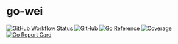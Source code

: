 # go-wei

[![GitHub Workflow Status](https://img.shields.io/github/workflow/status/kostaspt/go-wei/tests)](https://github.com/kostaspt/go-wei/actions/workflows/tests.yml)
[![GitHub](https://img.shields.io/github/license/kostaspt/go-wei)](https://github.com/kostaspt/go-wei/blob/main/LICENCE)
[![Go Reference](https://pkg.go.dev/badge/github.com/kostaspt/go-wei.svg)](https://pkg.go.dev/github.com/kostaspt/go-wei)
[![Coverage](https://img.shields.io/codecov/c/gh/kostaspt/go-wei)](https://codecov.io/gh/kostaspt/go-wei)
[![Go Report Card](https://goreportcard.com/badge/github.com/kostaspt/go-wei)](https://goreportcard.com/report/github.com/kostaspt/go-wei)